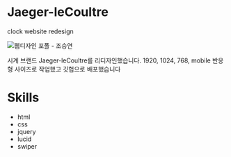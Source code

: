 # Jaeger-leCoultre
clock website redesign

![웹디자인 포폴 - 조승연](https://user-images.githubusercontent.com/97166696/163694881-0cbcf399-edb2-4f04-85c0-a0f38b7c7d72.jpg)

시계 브랜드 Jaeger-leCoultre를 리디자인했습니다. 1920, 1024, 768, mobile 반응형 사이즈로 작업했고 깃헙으로 배포했습니다


# Skills

+ html
+ css
+ jquery
+ lucid
+ swiper
